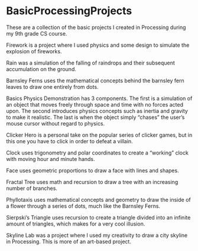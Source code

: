 # BasicProcessingProjects

These are a collection of the basic projects I created in Processing during my 9th grade CS course. 

Firework is a project where I used physics and some design to simulate the explosion of fireworks.

Rain was a simulation of the falling of raindrops and their subsequent accumulation on the ground. 

Barnsley Ferns uses the mathematical concepts behind the barnsley fern leaves to draw one entirely from dots. 

Basics Physics Demonstration has 3 components. The first is a simulation of an object that moves freely through space and time with no forces acted upon. The second introduces physics concepts such as inertia and gravity to make it realistic. The last is when the object simply “chases” the user’s mouse cursor without regard to physics. 

Clicker Hero is a personal take on the popular series of clicker games, but in this one you have to click in order to defeat a villain. 

Clock uses trigonometry and polar coordinates to create a “working” clock with moving hour and minute hands. 

Face uses geometric proportions to draw a face with lines and shapes. 

Fractal Tree uses math and recursion to draw a tree with an increasing number of branches. 

Phyllotaxis uses mathematical concepts and geometry to draw the inside of a flower through a series of dots, much like the Barnsley Ferns. 

Sierpski’s Triangle uses recursion to create a triangle divided into an infinite amount of triangles, which makes for a very cool illusion. 

Skyline Lab was a project where I used my creativity to draw a city skyline in Processing. This is more of an art-based project. 

